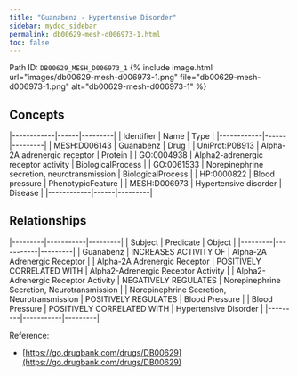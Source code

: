 ```yaml
---
title: "Guanabenz - Hypertensive Disorder"
sidebar: mydoc_sidebar
permalink: db00629-mesh-d006973-1.html
toc: false 
---
```



Path ID: `DB00629_MESH_D006973_1`
{% include image.html url="images/db00629-mesh-d006973-1.png" file="db00629-mesh-d006973-1.png" alt="db00629-mesh-d006973-1" %}

## Concepts

|------------|------|---------|
| Identifier | Name | Type    |
|------------|------|---------|
| MESH:D006143 | Guanabenz | Drug |
| UniProt:P08913 | Alpha-2A adrenergic receptor | Protein |
| GO:0004938 | Alpha2-adrenergic receptor activity | BiologicalProcess |
| GO:0061533 | Norepinephrine secretion, neurotransmission | BiologicalProcess |
| HP:0000822 | Blood pressure | PhenotypicFeature |
| MESH:D006973 | Hypertensive disorder | Disease |
|------------|------|---------|

## Relationships

|---------|-----------|---------|
| Subject | Predicate | Object  |
|---------|-----------|---------|
| Guanabenz | INCREASES ACTIVITY OF | Alpha-2A Adrenergic Receptor |
| Alpha-2A Adrenergic Receptor | POSITIVELY CORRELATED WITH | Alpha2-Adrenergic Receptor Activity |
| Alpha2-Adrenergic Receptor Activity | NEGATIVELY REGULATES | Norepinephrine Secretion, Neurotransmission |
| Norepinephrine Secretion, Neurotransmission | POSITIVELY REGULATES | Blood Pressure |
| Blood Pressure | POSITIVELY CORRELATED WITH | Hypertensive Disorder |
|---------|-----------|---------|

Reference: 
  - [https://go.drugbank.com/drugs/DB00629](https://go.drugbank.com/drugs/DB00629)
